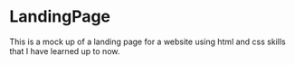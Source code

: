 # LandingPage

This is a mock up of a landing page for a website using html and css skills that I have learned up to now.
